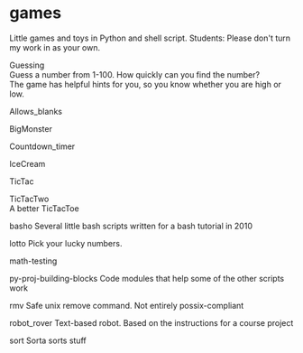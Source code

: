 games
=====

Little games and toys in Python and shell script.
Students:  Please don't turn my work in as your own.  

Guessing  
Guess a number from 1-100.  How quickly can you find the number?  
The game has helpful hints for you, so you know whether you are high or low.

Allows_blanks

BigMonster

Countdown_timer

IceCream

TicTac

TicTacTwo 	
A better TicTacToe

basho
Several little bash scripts written for a bash tutorial in 2010

lotto
Pick your lucky numbers.

math-testing

py-proj-building-blocks
Code modules that help some of the other scripts work

rmv
Safe unix remove command.  Not entirely possix-compliant

robot_rover
Text-based robot.  Based on the instructions for a course project 

sort
Sorta sorts stuff

